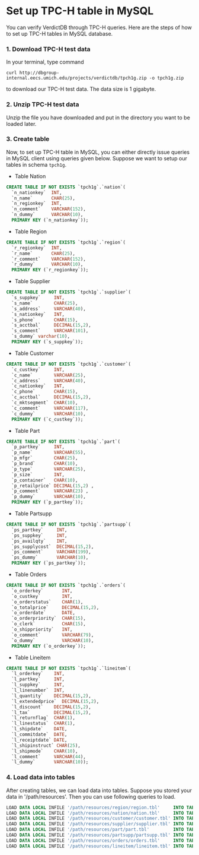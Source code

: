 # Set up TPC-H table in MySQL

You can verify VerdictDB through TPC-H queries. Here are the steps of how to set up TPC-H tables in MySQL database.


### 1. Download TPC-H test data

In your terminal, type command
```
curl http://dbgroup-internal.eecs.umich.edu/projects/verdictdb/tpch1g.zip -o tpch1g.zip
```
to download our TPC-H test data. The data size is 1 gigabyte.


### 2. Unzip TPC-H test data

Unzip the file you have downloaded and put in the directory you want to be loaded later.

### 3. Create table

Now, to set up TPC-H table in MySQL, you can either directly issue queries in MySQL client using queries given below. Suppose we want to setup
our tables in schema `tpch1g`.

* Table Nation
```sql
CREATE TABLE IF NOT EXISTS `tpch1g`.`nation`(
  `n_nationkey`  INT,
  `n_name`       CHAR(25),
  `n_regionkey`  INT,
  `n_comment`    VARCHAR(152),
  `n_dummy`      VARCHAR(10),
  PRIMARY KEY (`n_nationkey`));
```
* Table Region
```sql
CREATE TABLE IF NOT EXISTS `tpch1g`.`region`(
  `r_regionkey`  INT,
  `r_name`       CHAR(25),
  `r_comment`    VARCHAR(152),
  `r_dummy`      VARCHAR(10),
  PRIMARY KEY (`r_regionkey`));
```
* Table Supplier
```sql
CREATE TABLE IF NOT EXISTS `tpch1g`.`supplier`(
  `s_suppkey`     INT,
  `s_name`        CHAR(25),
  `s_address`     VARCHAR(40),
  `s_nationkey`   INT,
  `s_phone`       CHAR(15),
  `s_acctbal`     DECIMAL(15,2),
  `s_comment`     VARCHAR(101),
  `s_dummy` varchar(10),
  PRIMARY KEY (`s_suppkey`));
```
* Table Customer
```sql
CREATE TABLE IF NOT EXISTS `tpch1g`.`customer`(
  `c_custkey`     INT,
  `c_name`        VARCHAR(25),
  `c_address`     VARCHAR(40),
  `c_nationkey`   INT,
  `c_phone`       CHAR(15),
  `c_acctbal`     DECIMAL(15,2),
  `c_mktsegment`  CHAR(10),
  `c_comment`     VARCHAR(117),
  `c_dummy`       VARCHAR(10),
  PRIMARY KEY (`c_custkey`));
```
* Table Part
```sql
CREATE TABLE IF NOT EXISTS `tpch1g`.`part`(
  `p_partkey`     INT,
  `p_name`        VARCHAR(55),
  `p_mfgr`        CHAR(25),
  `p_brand`       CHAR(10),
  `p_type`        VARCHAR(25),
  `p_size`        INT,
  `p_container`   CHAR(10),
  `p_retailprice` DECIMAL(15,2) ,
  `p_comment`     VARCHAR(23) ,
  `p_dummy`       VARCHAR(10),
  PRIMARY KEY (`p_partkey`));
```
* Table Partsupp
```sql
CREATE TABLE IF NOT EXISTS `tpch1g`.`partsupp`(
  `ps_partkey`     INT,
  `ps_suppkey`     INT,
  `ps_availqty`    INT,
  `ps_supplycost`  DECIMAL(15,2),
  `ps_comment`     VARCHAR(199),
  `ps_dummy`       VARCHAR(10),
  PRIMARY KEY (`ps_partkey`));
```
* Table Orders
```sql
CREATE TABLE IF NOT EXISTS `tpch1g`.`orders`(
  `o_orderkey`       INT,
  `o_custkey`        INT,
  `o_orderstatus`    CHAR(1),
  `o_totalprice`     DECIMAL(15,2),
  `o_orderdate`      DATE,
  `o_orderpriority`  CHAR(15),
  `o_clerk`          CHAR(15),
  `o_shippriority`   INT,
  `o_comment`        VARCHAR(79),
  `o_dummy`          VARCHAR(10),
  PRIMARY KEY (`o_orderkey`));
```
* Table Lineitem
```sql
CREATE TABLE IF NOT EXISTS `tpch1g`.`lineitem`(
  `l_orderkey`    INT,
  `l_partkey`     INT,
  `l_suppkey`     INT,
  `l_linenumber`  INT,
  `l_quantity`    DECIMAL(15,2),
  `l_extendedprice`  DECIMAL(15,2),
  `l_discount`    DECIMAL(15,2),
  `l_tax`         DECIMAL(15,2),
  `l_returnflag`  CHAR(1),
  `l_linestatus`  CHAR(1),
  `l_shipdate`    DATE,
  `l_commitdate`  DATE,
  `l_receiptdate` DATE,
  `l_shipinstruct` CHAR(25),
  `l_shipmode`    CHAR(10),
  `l_comment`     VARCHAR(44),
  `l_dummy`       VARCHAR(10));
```

### 4. Load data into tables
After creating tables, we can load data into tables. Suppose you stored your data in '/path/resources'. Then you can use following
queries to load.
```sql
LOAD DATA LOCAL INFILE '/path/resources/region/region.tbl'     INTO TABLE `tpch1g`.`region`     FIELDS TERMINATED BY '|';
LOAD DATA LOCAL INFILE '/path/resources/nation/nation.tbl'     INTO TABLE `tpch1g`.`nation`     FIELDS TERMINATED BY '|';
LOAD DATA LOCAL INFILE '/path/resources/customer/customer.tbl' INTO TABLE `tpch1g`.`customer`   FIELDS TERMINATED BY '|';
LOAD DATA LOCAL INFILE '/path/resources/supplier/supplier.tbl' INTO TABLE `tpch1g`.`supplier`   FIELDS TERMINATED BY '|';
LOAD DATA LOCAL INFILE '/path/resources/part/part.tbl'         INTO TABLE `tpch1g`.`part`       FIELDS TERMINATED BY '|';
LOAD DATA LOCAL INFILE '/path/resources/partsupp/partsupp.tbl' INTO TABLE `tpch1g`.`partsupp`   FIELDS TERMINATED BY '|';
LOAD DATA LOCAL INFILE '/path/resources/orders/orders.tbl'     INTO TABLE `tpch1g`.`orders`     FIELDS TERMINATED BY '|';
LOAD DATA LOCAL INFILE '/path/resources/lineitem/lineitem.tbl' INTO TABLE `tpch1g`.`lineitem`   FIELDS TERMINATED BY '|';
```

